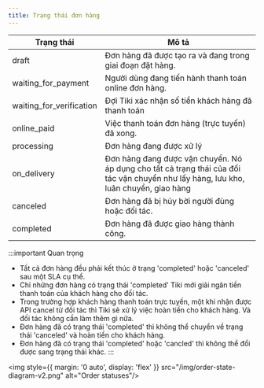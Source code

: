 ```yaml
---
title: Trạng thái đơn hàng
---
```


| Trạng thái               | Mô tả                                                                                                                                |
| ------------------------ | ------------------------------------------------------------------------------------------------------------------------------------ |
| draft                    | Đơn hàng đã được tạo ra và đang trong giai đoạn đặt hàng.                                                                            |
| waiting_for_payment      | Người dùng đang tiến hành thanh toán online đơn hàng.                                                                                |
| waiting_for_verification | Đợi Tiki xác nhận số tiền khách hàng đã thanh toán                                                                                   |
| online_paid              | Việc thanh toán đơn hàng (trực tuyến) đã xong.                                                                                       |
| processing               | Đơn hàng đang được xử lý                                                                                                             |
| on_delivery              | Đơn hàng đang được vận chuyển. Nó áp dụng cho tất cả trạng thái của đối tác vận chuyển như lấy hàng, lưu kho, luân chuyển, giao hàng |
| canceled                 | Đơn hàng đã bị hủy bời người đùng hoặc đối tác.                                                                                      |
| completed                | Đơn hàng đã được giao hàng thành công.                                                                                               |

:::important Quan trọng

- Tất cả đơn hàng đều phải kết thúc ở trạng 'completed' hoặc 'canceled' sau một SLA cụ thể.
- Chỉ những đơn hàng có trạng thái 'completed' Tiki mới giải ngân tiền thanh toán của khách hàng cho đối tác.
- Trong trường hợp khách hàng thanh toán trực tuyến, một khi nhận được API cancel từ đối tác thì Tiki sẽ xử lý việc hoàn tiền cho khách hàng. Và đối tác không cần làm thêm gì nữa.  
- Đơn hàng đã có trạng thái 'completed' thì không thể chuyển về trạng thái 'canceled' và hoàn tiền cho khách hàng.
- Đơn hàng đã có trạng thái 'completed' hoặc 'cancled' thì không thể đổi được sang trạng thái khác.
:::


<img style={{ margin: '0 auto', display: 'flex' }} src="/img/order-state-diagram-v2.png" alt="Order statuses"/>
